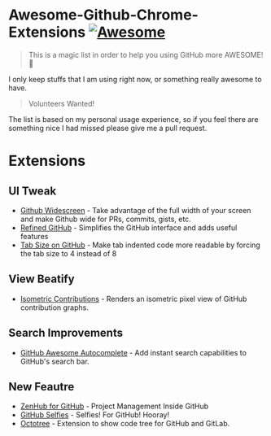 # Awesome-Github-Chrome-Extensions [![Awesome](https://cdn.rawgit.com/sindresorhus/awesome/d7305f38d29fed78fa85652e3a63e154dd8e8829/media/badge.svg)](https://github.com/sindresorhus/awesome)

>This is a magic list in order to help you using GitHub more AWESOME! 🎉

I only keep stuffs that I am using right now, or something really awesome to have.

>Volunteers Wanted!

The list is based on my personal usage experience, so if you feel there are something nice I had missed please give me a pull request.



Extensions
===

UI Tweak
---
 - [Github Widescreen](https://chrome.google.com/webstore/detail/github-widescreen/elikdceclccjilahimjfceoalhdbndan) - Take advantage of the full width of your screen and make Github wide for PRs, commits, gists, etc.
 - [Refined GitHub](https://chrome.google.com/webstore/detail/refined-github/hlepfoohegkhhmjieoechaddaejaokhf) - Simplifies the GitHub interface and adds useful features
 - [Tab Size on GitHub](https://chrome.google.com/webstore/detail/tab-size-on-github/ofjbgncegkdemndciafljngjbdpfmbkn) - Make tab indented code more readable by forcing the tab size to 4 instead of 8


View Beatify
---
- [Isometric Contributions](https://chrome.google.com/webstore/detail/isometric-contributions/mjoedlfflcchnleknnceiplgaeoegien) - Renders an isometric pixel view of GitHub contribution graphs.
 
 
Search Improvements
---
 - [GitHub Awesome Autocomplete](https://chrome.google.com/webstore/detail/github-awesome-autocomple/djkfdjpoelphhdclfjhnffmnlnoknfnd) - Add instant search capabilities to GitHub's search bar.

New Feautre
---
 - [ZenHub for GitHub](https://chrome.google.com/webstore/detail/zenhub-for-github/ogcgkffhplmphkaahpmffcafajaocjbd?hl=zh-TW) -  Project Management Inside GitHub
 - [GitHub Selfies](https://chrome.google.com/webstore/detail/github-selfies/ldnpkdnkgkogfnahcnldaedcoadjbkbl) - Selfies! For GitHub! Hooray!
 - [Octotree](https://chrome.google.com/webstore/detail/octotree/bkhaagjahfmjljalopjnoealnfndnagc?hl=zh-TW) - Extension to show code tree for GitHub and GitLab.
